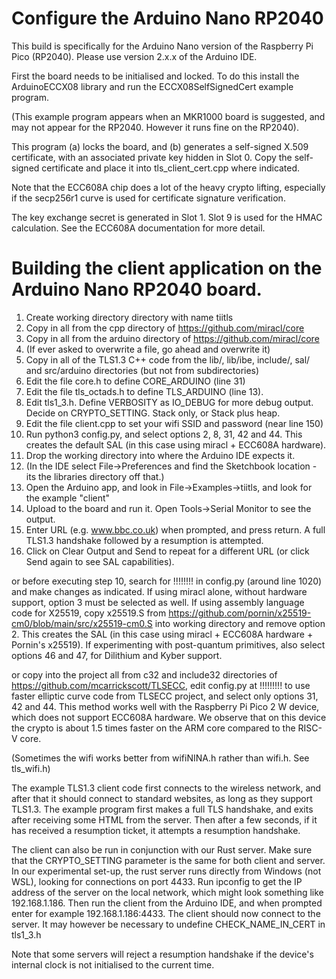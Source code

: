 
# Configure the Arduino Nano RP2040

This build is specifically for the Arduino Nano version of the Raspberry Pi Pico (RP2040). Please use version 2.x.x of the Arduino IDE.

First the board needs to be initialised and locked. To do this install the ArduinoECCX08 library and run the ECCX08SelfSignedCert example program. 

(This example program appears when an MKR1000 board is suggested, and may not appear for the RP2040. However it runs fine on the RP2040).

This program (a) locks the board, and (b) generates a self-signed X.509 certificate, with an associated private key hidden in Slot 0. Copy 
the self-signed certificate and place it into tls_client_cert.cpp where indicated.

Note that the ECC608A chip does a lot of the heavy crypto lifting, especially if the secp256r1 curve is used for certificate signature verification.

The key exchange secret is generated in Slot 1. Slot 9 is used for the HMAC calculation. See the ECC608A documentation for more detail.

# Building the client application on the Arduino Nano RP2040 board.

1.	Create working directory directory with name tiitls
2.	Copy in all from the cpp directory of https://github.com/miracl/core
3.	Copy in all from the arduino directory of https://github.com/miracl/core
4.	(If ever asked to overwrite a file, go ahead and overwrite it)
5.	Copy in all of the TLS1.3 C++ code from the lib/, lib/ibe, include/, sal/ and src/arduino directories (but not from subdirectories)
6.	Edit the file core.h to define CORE_ARDUINO (line 31)
7.	Edit the file tls_octads.h to define TLS_ARDUINO (line 13). 
8.	Edit tls1_3.h. Define VERBOSITY as IO_DEBUG for more debug output. Decide on CRYPTO_SETTING. Stack only, or Stack plus heap. 
9.	Edit the file client.cpp to set your wifi SSID and password (near line 150)
10.	Run python3 config.py, and select options 2, 8, 31, 42 and 44. This creates the default SAL (in this case using miracl + ECC608A hardware).
11.	Drop the working directory into where the Arduino IDE expects it. 
12.	(In the IDE select File->Preferences and find the Sketchbook location - its the libraries directory off that.)
13.	Open the Arduino app, and look in File->Examples->tiitls, and look for the example "client"
14.	Upload to the board and run it. Open Tools->Serial Monitor to see the output. 
15.	Enter URL (e.g. www.bbc.co.uk) when prompted, and press return. A full TLS1.3 handshake followed by a resumption is attempted.
16.	Click on Clear Output and Send to repeat for a different URL (or click Send again to see SAL capabilities).

or before executing step 10, search for !!!!!!!! in config.py (around line 1020) and make changes as indicated. 
If using miracl alone, without hardware support, option 3 must be selected as well.
If using assembly language code for X25519, copy x25519.S from https://github.com/pornin/x25519-cm0/blob/main/src/x25519-cm0.S
into working directory and remove option 2. This creates the SAL (in this case using miracl + ECC608A hardware + Pornin's x25519).
If experimenting with post-quantum primitives, also select options 46 and 47, for Dilithium and Kyber support.

or copy into the project all from c32 and include32 directories of https://github.com/mcarrickscott/TLSECC, edit config.py at !!!!!!!!!
to use faster elliptic curve code from TLSECC project, and select only options 31, 42 and 44. This method works well with the Raspberry Pi
Pico 2 W device, which does not support ECC608A hardware. We observe that on this device the crypto is about 1.5 times faster on the ARM core
compared to the RISC-V core.

(Sometimes the wifi works better from wifiNINA.h rather than wifi.h. See tls_wifi.h)

The example TLS1.3 client code first connects to the wireless network, and after that it should connect to standard websites, as
long as they support TLS1.3. The example program first makes a full TLS handshake, and exits after receiving some HTML from the server.
Then after a few seconds, if it has received a resumption ticket, it attempts a resumption handshake.

The client can also be run in conjunction with our Rust server. Make sure that the CRYPTO\_SETTING parameter is the same for both client 
and server. In our experimental set-up, the rust server runs directly from Windows (not WSL), looking for connections on port 4433. Run 
ipconfig to get the IP address of the server on the local network, which might look something like 192.168.1.186. Then run the client from 
the Arduino IDE, and when prompted enter for example 192.168.1.186:4433. The client should now connect to the server. It may however be 
necessary to undefine CHECK_NAME_IN_CERT in tls1_3.h

Note that some servers will reject a resumption handshake if the device's internal clock is not initialised to the current time.


